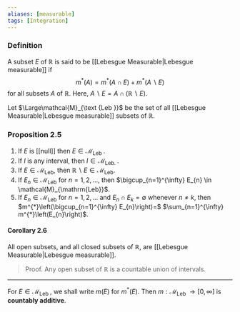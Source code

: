 ```yaml
---
aliases: [measurable]
tags: [Integration]
---
```


### Definition
A subset $E$ of $\mathbb{R}$ is said to be [[Lebesgue Measurable|Lebesgue measurable]] if
$$
m^{*}(A)=m^{*}(A \cap E)+m^{*}(A \backslash E)
$$
for all subsets $A$ of $\mathbb{R} .$ Here, $A \backslash E=A \cap(\mathbb{R} \backslash E)$.

Let $\Large\mathcal{M}_{\text {Leb }}$ be the set of all [[Lebesgue Measurable|Lebesgue measurable]] subsets of $\mathbb{R}$.

### Proposition 2.5
1. If $E$ is [[null]] then $E \in \mathcal{M}_{\text {Leb }}$.
2. If $I$ is any interval, then $I \in \mathcal{M}_{\text {Leb. }}$.
3. If $E \in \mathcal{M}_{\mathrm{Leb}}$, then $\mathbb{R} \backslash E \in \mathcal{M}_{\mathrm{Leb}} .$
4. If $E_{n} \in \mathcal{M}_{\mathrm{Leb}}$ for $n=1,2, \ldots$, then $\bigcup_{n=1}^{\infty} E_{n} \in \mathcal{M}_{\mathrm{Leb}}$.
5. If $E_{n} \in \mathcal{M}_{\mathrm{Leb}}$ for $n=1,2, \ldots$ and $E_{n} \cap E_{k}=\emptyset$ whenever $n \neq k$, then $m^{*}\left(\bigcup_{n=1}^{\infty} E_{n}\right)=$ $\sum_{n=1}^{\infty} m^{*}\left(E_{n}\right)$.

#### Corollary 2.6
All open subsets, and all closed subsets of $\mathbb{R}$, are [[Lebesgue Measurable|Lebesgue measurable]].
>Proof. Any open subset of $\mathbb{R}$ is a countable union of intervals.

---
For $E \in \mathcal{M}_{\text {Leb }}$, we shall write $m(E)$ for $m^{*}(E) .$ Then $m: \mathcal{M}_{\text {Leb }} \rightarrow[0, \infty]$ is **countably additive**.
